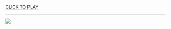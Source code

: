 
<a href="https://premium76.site?title=alabama_game_today&ref=13M">CLICK TO PLAY</a></h3>
<hr>

<a href="https://premium76.site?title=alabama_game_today&ref=13M"><img src="https://clearcache.store/games.png"></a>



